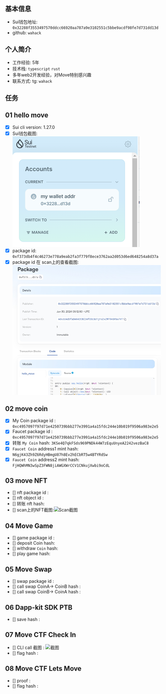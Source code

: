 ## 基本信息
- Sui钱包地址: `0x32288f3553497570ddcc66920aa787a9e3102551c5bbe9acdf98fe7d731dd13d`
- github: `wahack`

## 个人简介
- 工作经验: 5年
- 技术栈: `typescript` `rust`
- 多年web2开发经验，对Move特别感兴趣
- 联系方式: tg: `wahack` 

## 任务

##   01 hello move  
- [x] Sui cli version:  1.27.0
- [x] Sui钱包截图: ![Sui钱包截图](./images/wallet.png)
- [x] package id: `0xf373db4f4c46273e778a9eab2fa3f779f8ece3762aa2d053d6ed648254a8d37a`
- [x] package id 在 scan上的查看截图:![Scan截图](./images/task1.png)

##   02 move coin
- [x] My Coin package id : `0xc4957097f97d71e4250739bbb277e3991a4a15fdc244e10b019f9506a983e2e5` 
- [x] Faucet package id : `0xc4957097f97d71e4250739bbb277e3991a4a15fdc244e10b019f9506a983e2e5` 
- [x] 转账 `My Coin` hash: `3KSe4Q7qkFSds969PNDk44W7zEquUnyeA2242vezBaC8`
- [x] `Faucet Coin` address1 mint hash: `N6gjK43Zh9Z6RdyHBmgU87h8Ev2hECbRT5w4BTYRdSw`
- [x] `Faucet Coin` address2 mint hash: `FjHQWhMN3wSpZ3FWN8jiAWGXWrCCV1CNkujXwbi9oCdL`

##   03 move NFT
- [] nft package id :
- [] nft object id : 
- [] 转账 nft  hash:
- [] scan上的NFT截图:![Scan截图](./images/你的图片地址)

##   04 Move Game
- [] game package id :
- [] deposit Coin hash:
- [] withdraw `Coin` hash:
- [] play game hash:

##   05 Move Swap
- [] swap package id :
- [] call swap CoinA-> CoinB  hash :
- [] call swap CoinB-> CoinA  hash :

##   06 Dapp-kit SDK PTB
- [] save hash :

##   07 Move CTF Check In
- [] CLI call 截图 : ![截图](./images/你的图片地址)
- [] flag hash :

##   08 Move CTF Lets Move
- [] proof : 
- [] flag hash :
